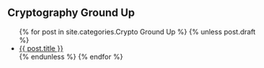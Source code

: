 ## Cryptography Ground Up

<ul>
  {% for post in site.categories.Crypto Ground Up %}
    {% unless post.draft %}
      <li><a href="{{ post.url }}">{{ post.title }}</a></li>
    {% endunless %}
  {% endfor %}
</ul>

